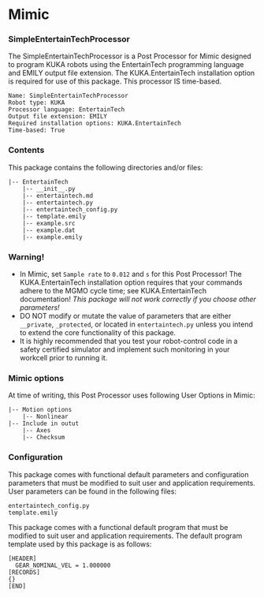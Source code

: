 # Mimic

### SimpleEntertainTechProcessor

The SimpleEntertainTechProcessor is a Post Processor for Mimic designed to program KUKA
robots using the EntertainTech programming language and EMILY output file extension. The
KUKA.EntertainTech installation option is required for use of this package. This processor
IS time-based.

```
Name: SimpleEntertainTechProcessor
Robot type: KUKA
Processor language: EntertainTech
Output file extension: EMILY
Required installation options: KUKA.EntertainTech
Time-based: True
```


### Contents

This package contains the following directories and/or files:

```
|-- EntertainTech
    |-- __init__.py
    |-- entertaintech.md
    |-- entertaintech.py
    |-- entertaintech_config.py
    |-- template.emily
    |-- example.src
    |-- example.dat
    |-- example.emily
```


### Warning!

- In Mimic, set `Sample rate` to  `0.012` and `s` for this Post Processor!
  The KUKA.EntertainTech installation option requires that your commands
  adhere to the MGMO cycle time; see KUKA.EntertainTech documentation!
  *This package will not work correctly if you choose other parameters!*
- DO NOT modify or mutate the value of parameters that are either `__private`,
  `_protected`, or located in `entertaintech.py` unless you intend to extend the core
  functionality of this package.
- It is highly recommended that you test your robot-control code in a safety
  certified simulator and implement such monitoring in your workcell prior to
  running it.


### Mimic options

At time of writing, this Post Processor uses following User Options in Mimic:

```
|-- Motion options
    |-- Nonlinear
|-- Include in outut
    |-- Axes
    |-- Checksum
```


### Configuration

This package comes with functional default parameters and configuration
parameters that must be modified to suit user and application requirements.
User parameters can be found in the following files:

```
entertaintech_config.py
template.emily
```

This package comes with a functional default program that must be modified to
suit user and application requirements.
The default program template used by this package is as follows:

```
[HEADER]
  GEAR_NOMINAL_VEL = 1.000000
[RECORDS]
{}
[END]
```


#
